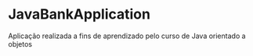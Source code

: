 # JavaBankApplication
Aplicação realizada a fins de aprendizado pelo curso de Java orientado a objetos 
